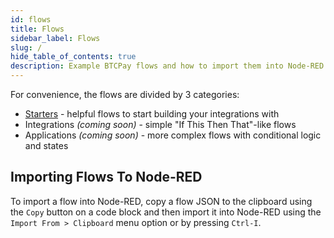 ```yaml
---
id: flows
title: Flows
sidebar_label: Flows
slug: /
hide_table_of_contents: true
description: Example BTCPay flows and how to import them into Node-RED
---
```


For convenience, the flows are divided by 3 categories:

- [Starters](./starters/invoice-creator) - helpful flows to start building your integrations with
- Integrations _(coming soon)_ - simple "If This Then That"-like flows
- Applications _(coming soon)_ - more complex flows with conditional logic and states

## Importing Flows To Node-RED

To import a flow into Node-RED, copy a flow JSON to the clipboard using the `Copy` button on a code block and then import it into Node-RED using the `Import From > Clipboard` menu option or by pressing `Ctrl-I`.
